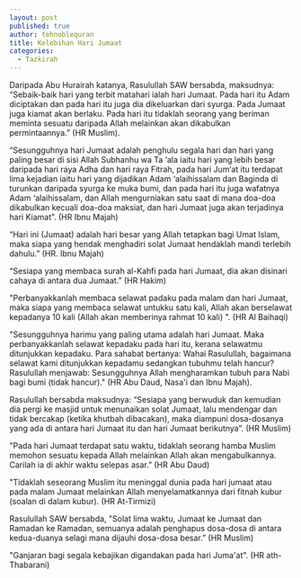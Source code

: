 ```yaml
---
layout: post
published: true
author: tehnoblequran
title: Kelebihan Hari Jumaat
categories:
  - Tazkirah
---
```

Daripada Abu Hurairah katanya, Rasulullah SAW bersabda, maksudnya: “Sebaik-baik hari yang terbit matahari ialah hari Jumaat. Pada hari itu Adam diciptakan dan pada hari itu juga dia dikeluarkan dari syurga. Pada Jumaat juga kiamat akan berlaku. Pada hari itu tidaklah seorang yang beriman meminta sesuatu daripada Allah melainkan akan dikabulkan permintaannya.” (HR Muslim).

“Sesungguhnya hari Jumaat adalah penghulu segala hari dan hari yang paling besar di sisi Allah Subhanhu wa Ta ‘ala iaitu hari yang lebih besar daripada hari raya Adha dan hari raya Fitrah, pada hari Jum‘at itu terdapat lima kejadian iaitu hari yang dijadikan Adam ‘alaihissalam dan Baginda di turunkan daripada syurga ke muka bumi, dan pada hari itu juga wafatnya Adam ‘alaihissalam, dan Allah mengurniakan satu saat di mana doa-doa dikabulkan kecuali doa-doa maksiat, dan hari Jumaat juga akan terjadinya hari Kiamat”. (HR Ibnu Majah)

“Hari ini (Jumaat) adalah hari besar yang Allah tetapkan bagi Umat Islam, maka siapa yang hendak menghadiri solat Jumaat hendaklah mandi terlebih dahulu.” (HR. Ibnu Majah)

“Sesiapa yang membaca surah al-Kahfi pada hari Jumaat, dia akan disinari cahaya di antara dua Jumaat.” (HR Hakim)

"Perbanyakkanlah membaca selawat padaku pada malam dan hari Jumaat, maka siapa yang membaca selawat untukku satu kali, Allah akan berselawat kepadanya 10 kali (Allah akan memberinya rahmat 10 kali) ". (HR Al Baihaqi)

"Sesungguhnya harimu yang paling utama adalah hari Jumaat. Maka perbanyakkanlah selawat kepadaku pada hari itu, kerana selawatmu ditunjukkan kepadaku. Para sahabat bertanya: Wahai Rasulullah, bagaimana selawat kami ditunjukkan kepadamu sedangkan tubuhmu telah hancur? Rasulullah menjawab: Sesungguhnya Allah mengharamkan tubuh para Nabi bagi bumi (tidak hancur)." (HR Abu Daud, Nasa'i dan Ibnu Majah).

Rasulullah bersabda maksudnya: “Sesiapa yang berwuduk dan kemudian dia pergi ke masjid untuk menunaikan solat Jumaat, lalu mendengar dan tidak bercakap (ketika khutbah dibacakan), maka diampuni dosa-dosanya yang ada di antara hari Jumaat itu dan hari Jumaat berikutnya”. (HR Muslim)

"Pada hari Jumaat terdapat satu waktu, tidaklah seorang hamba Muslim memohon sesuatu kepada Allah melainkan Allah akan mengabulkannya. Carilah ia di akhir waktu selepas asar.” (HR Abu Daud)

"Tidaklah seseorang Muslim itu meninggal dunia pada hari jumaat atau pada malam Jumaat melainkan Allah menyelamatkannya dari fitnah kubur (soalan di dalam kubur). (HR At-Tirmizi)

Rasulullah SAW bersabda, "Solat lima waktu, Jumaat ke Jumaat dan Ramadan ke Ramadan, semuanya adalah penghapus dosa-dosa di antara kedua-duanya selagi mana dijauhi dosa-dosa besar.” (HR Muslim)

"Ganjaran bagi segala kebajikan digandakan pada hari Juma'at". (HR ath-Thabarani)